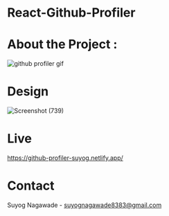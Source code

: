 # React-Github-Profiler

# About the Project :

![github profiler gif](https://user-images.githubusercontent.com/92072200/218701867-f19dc920-a39c-44a0-afa1-0b351cd036da.gif)

# Design
![Screenshot (739)](https://user-images.githubusercontent.com/92072200/218709757-ec6d5853-80be-476b-855e-68bf90af48c6.png)

# Live
https://github-profiler-suyog.netlify.app/
# Contact
Suyog Nagawade -
suyognagawade8383@gmail.com
